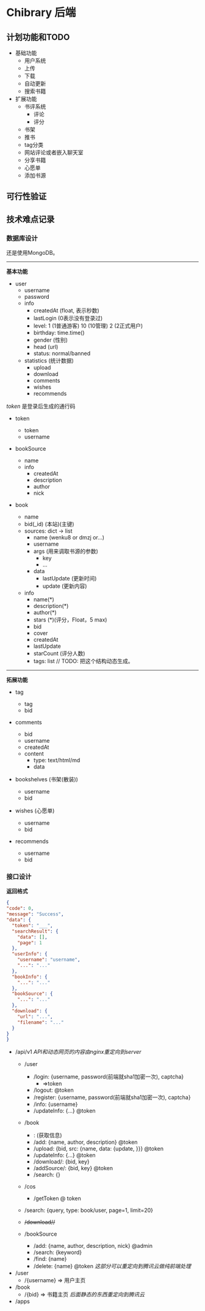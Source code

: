 # Chibrary 后端

## 计划功能和TODO

- 基础功能
    - 用户系统
    - 上传
    - 下载
    - 自动更新
    - 搜索书籍
- 扩展功能
    - 书评系统
        - 评论
        - 评分
    - 书架
    - 推书
    - tag分类
    - 网站评论或者嵌入聊天室
    - 分享书籍
    - 心愿单
    - 添加书源

## 可行性验证

## 技术难点记录

### 数据库设计

还是使用MongoDB。

---------

**基本功能**

- user
    - username
    - password
    - info
        - createdAt (float, 表示秒数)
        - lastLogin (0表示没有登录过)
        - level: 1 (1普通游客) 10 (10管理) 2 (2正式用户)
        - birthday: time.time()
        - gender (性别)
        - head (url)
        - status: normal/banned
    - statistics (统计数据)
        - upload
        - download
        - comments
        - wishes
        - recommends

*token* 是登录后生成的通行码
- token
    - token
    - username

- bookSource
    - name
    - info
        - createdAt
        - description
        - author
        - nick

- book
    - name
    - bid(_id) (本站)(主键)
    - sources: dict -> list
        - name (wenku8 or dmzj or...)
        - username
        - args (用来调取书源的参数)
            - key
            - ...
        - data
            - lastUpdate (更新时间)
            - update (更新内容)
    - info
        - name(*)
        - description(*)
        - author(*)
        - stars (*)(评分，Float，5 max)
        - bid
        - cover
        - createdAt
        - lastUpdate
        - starCount (评分人数)
        - tags: list    // TODO: 把这个结构动态生成。

----------

**拓展功能**

- tag
    - tag
    - bid

- comments
    - bid
    - username
    - createdAt
    - content
        - type: text/html/md
        - data

- bookshelves (书架(散装))
    - username
    - bid

- wishes (心愿单)
    - username
    - bid

- recommends
    - username
    - bid
    

### 接口设计

**返回格式**
```json
{
"code": 0,
"message": "Success",
"data": {
  "token": "___",
  "searchResult": {
    "data": [],
    "page": 1
  },
  "userInfo": {
    "username": "username",
    "...": "..."
  },
  "bookInfo": {
    "...": "..."
  },
  "bookSource": {
    "...": "..."
  },
  "download": {
    "url": "...",
    "filename": "..."
  }
}
}
```

- /api/v1 *API和动态网页的内容由nginx重定向到server*
    - /user
        - /login: {username, password(前端就sha1加密一次), captcha}
            - =>token
        - /logout: @token
        - /register: {username, password(前端就sha1加密一次), captcha}
        - /info: {username}
        - /updateInfo: {...} @token
    
    - /book
        - <bid>: (获取信息)
        - /add: {name, author, description} @token
        - /upload: {bid, src: {name, data: {update, }}} @token
        - /updateInfo: {...} @token
        - /download/<name>: {bid, key}
        - /addSource/<name>: {bid, key} @token
        - /search: {}
    
    - /cos
        - /getToken @ token
    
    - /search: {query, type: book/user, page=1, limit=20}
    
    - ~~/download/<bid>/<name>~~
    
    - /bookSource
        - /add: {name, author, description, nick} @admin
        - /search: {keyword}
        - /find: {name}
        - /delete: {name} @token
*这部分可以重定向到腾讯云做纯前端处理*
- /user
    - /{username} => 用户主页
- /book
    - /{bid} => 书籍主页
*后面静态的东西重定向到腾讯云*
- /apps
